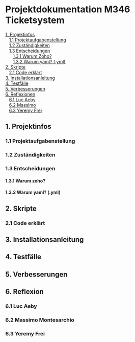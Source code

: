 # **Projektdokumentation M346 Ticketsystem**

[1. Projektinfos](#1-projektinfos) \
&nbsp;&nbsp;&nbsp;[1.1 Projektaufgabenstellung](#11-projektaufgabenstellung) \
&nbsp;&nbsp;&nbsp;[1.2 Zuständigkeiten](#12-zuständigkeiten) \
&nbsp;&nbsp;&nbsp;[1.3 Entscheidungen](#13-entscheidungen) \
&nbsp;&nbsp;&nbsp;&nbsp;&nbsp;&nbsp;[1.3.1 Warum Zoho?](#131-warum-zoho) \
&nbsp;&nbsp;&nbsp;&nbsp;&nbsp;&nbsp;[1.3.2 Warum yaml? (.yml)](#132-warum-yaml-yml) \
[2. Skripte](#2-skripte) \
&nbsp;&nbsp;&nbsp;[2.1 Code erklärt](#21-code-erklärt) \
[3. Installationsanleitung](#3-installationsanleitung) \
[4. Testfälle](#4-testfälle) \
[5. Verbesserungen](#5-verbesserungen) \
[6. Reflexionen](#6-reflexion) \
&nbsp;&nbsp;&nbsp;[6.1 Luc Aeby](#61-luc-aeby) \
&nbsp;&nbsp;&nbsp;[6.2 Massimo](#62-massimo-montesarchio) \
&nbsp;&nbsp;&nbsp;[6.3 Yeremy Frei](#63-yeremy-frei)


## 1. Projektinfos 

### 1.1 Projektaufgabenstellung

### 1.2 Zuständigkeiten

### 1.3 Entscheidungen
#### 1.3.1 Warum zoho?

#### 1.3.2 Warum yaml? (.yml)

## 2. Skripte

### 2.1 Code erklärt


## 3. Installationsanleitung


## 4. Testfälle


## 5. Verbesserungen


## 6. Reflexion
### 6.1 Luc Aeby

### 6.2 Massimo Montesarchio

### 6.3 Yeremy Frei




